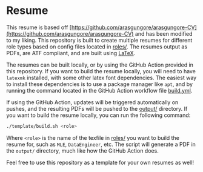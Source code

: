 # Resume

This resume is based off [https://github.com/arasgungore/arasgungore-CV](https://github.com/arasgungore/arasgungore-CV) and has been modified to my liking. This repository is built to create multiple resumes for different role types based on config files located in [roles/](roles/). The resumes output as PDFs, are ATF compliant, and are built using [LaTeX](https://www.latex-project.org/).

The resumes can be built locally, or by using the GitHub Action provided in this repository. If you want to build the resume locally, you will need to have `latexmk` installed, with some other latex font dependencies. The easiest way to install these dependencies is to use a package manager like `apt`, and by running the command located in the GitHub Action workflow file [build.yml](.github/workflows/build_resumes.yml).

If using the GitHub Action, updates will be triggered automatically on pushes, and the resulting PDFs will be pushed to the [output/](output/) directory. If you want to build the resume locally, you can run the following command:

```bash
./template/build.sh <role>
```

Where `<role>` is the name of the texfile in [roles/](roles/) you want to build the resume for, such as `MLE`, `DataEngineer`, etc. The script will generate a PDF in the `output/` directory, much like how the GitHub Action does.

Feel free to use this repository as a template for your own resumes as well!
